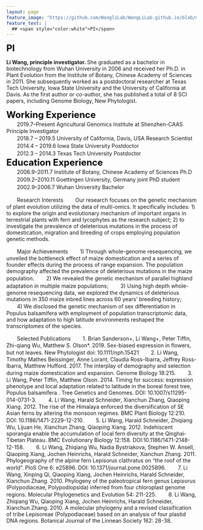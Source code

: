 ```yaml
---
layout: page
feature_image: "https://github.com/WangliLab/WangLiLab.github.io/blob/master/picture/Homepage.png"
feature_text: |
  ## <span style="color:white">PI</span>
---
```


<B><font size = "5" color="black">PI</font></b><br />

<b>Li Wang, principle investigator. </b>
She graduated as a bachelor in biotechnology from Wuhan University in 2006 and received her Ph.D. in Plant Evolution from the Institute of Botany,
Chinese Academy of Sciences in 2011. She subsequently worked as a postdoctoral researcher at Texas Tech University, Iowa State University and the University of California at Davis.
As the first author or co-author, she has published a total of 8 SCI papers, including Genome Biology, New Phytologist.

<B><font size = "5" color="black">Working Experience</font></b><br />
　　2019.7–Present      Agricultural Genomics Institute at Shenzhen-CAAS         Principle Investigator              
　　2018.7 – 2019.5     University of California, Davis, USA                     Research Scientist    
　　2014.4 – 2019.6     Iowa State University                                    Postdoctor                              
　　2012.3 – 2014.3    Texas Tech University                                     Postdoctor                 
<B><font size = "5" color="black">Education Experience</font></b><br />
　　2006.9–2011.7         Institute of Botany, Chinese Academy of Sciences        Ph.D        
　　2009.2–2010.11       Goettingen University, Germany                           joint PhD student     
　　2002.9–2006.7         Wuhan University                                        Bachelor     
 
　　Research Interests
　　Our research focuses on the genetic mechanism of plant evolution utilizing the data of multi-omics. It specifically includes: 1) to explore the origin and evolutionary mechanism of important organs in terrestrial plants with fern and lycophytes as the research subject; 2) to investigate the prevalence of deleterious mutations in the process of domestication, migration and breeding of crops employing population genetic methods.
 
　　Major Achievements
　　1) Through whole-genome resequencing, we unveiled the bottleneck effect of maize domestication and a series of founder effects during the process of range expansion. The population demography affected the prevalence of deleterious mutations in the maize population.
　　2) We revealed the genetic mechanism of parallel highland adaptation in multiple maize populations;
　　3) Using high depth whole-genome resequencing data, we explored the dynamics of deleterious mutations in 350 maize inbred lines across 60 years’ breeding history;
　　4) We disclosed the genetic mechanism of sex differentiation in Populus balsamifera with employment of population transcriptomic data, and how adaptation to high latitude environments reshaped the transcriptomes of the species.
 
　　Selected Publications
　　1. Brian Sanderson+, Li Wang+, Peter Tiffin, Zhi-qiang Wu, Matthew S. Olson*. 2019. Sex-biased expression in flowers, but not leaves. New Phytologist doi: 10.1111/nph.15421
　　2. Li Wang, Timothy Mathes Beissinger, Anne Lorant, Claudia Ross-Ibarra, Jeffrey Ross-Ibarra, Matthew Hufford. 2017. The interplay of demography and selection during maize domestication and expansion. Genome Biology 18:215.
　　3. Li Wang, Peter Tiffin, Matthew Olson. 2014. Timing for success: expression phenotype and local adaptation related to latitude in the boreal forest tree, Populus balsamifera . Tree Genetics and Genomes. DOI: 10.1007/s11295-014-0731-3.
　　4. Li Wang, Harald Schneider, Xianchun Zhang, Qiaoping Xiang. 2012. The rise of the Himalaya enforced the diversification of SE Asian ferns by altering the monsoon regimes. BMC Plant Biology 12:210. DOI: 10.1186/1471-2229-12-210.
　　5. Li Wang, Harald Schneider, Zhiqiang Wu, Lijuan He, Xianchun Zhang, Qiaoping Xiang. 2012. Indehiscent sporangia enable the accumulation of local fern diversity at the Qinghai-Tibetan Plateau. BMC Evolutionary Biology 12:158. DOI:10.1186/1471-2148-12-158.
　　6. Li Wang, Zhiqiang Wu, Nadia Bystriakova, Stephen W. Ansell, Qiaoping Xiang, Jochen Heinrichs, Harald Schneider, Xianchun Zhang. 2011. Phylogeography of the alpine fern Lepisorus clathratus on “the roof of the world”. PloS One 6: e25896. DOI: 10.1371/journal.pone.0025896.
　　7. Li Wang, Xinping Qi, Qiaoping Xiang, Jochen Heinrichs, Harald Schneider, Xianchun Zhang. 2010. Phylogeny of the paleotropical fern genus Lepisorus (Polypodiaceae, Polypodiopsida) inferred from four chloroplast genome regions. Molecular Phylogenetics and Evolution 54: 211-225.
　　8. Li Wang, Zhiqiang Wu, Qiaoping Xiang, Jochen Heinrichs, Harald Schneider, Xianchun Zhang. 2010. A molecular phylogeny and a revised classification of tribe Lepisoreae (Polypodiaceae) based on an analysis of four plastid DNA regions. Botanical Journal of the Linnean Society 162: 28-38.
